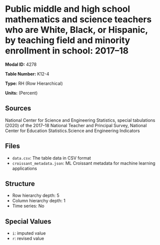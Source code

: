 # Public middle and high school mathematics and science teachers who are White, Black, or Hispanic, by teaching field and minority enrollment in school: 2017&#8211;18

**Modal ID:** 4278

**Table Number:** K12-4

**Type:** RH (Row Hierarchical)

**Units:** (Percent)

## Sources

National Center for Science and Engineering Statistics, special tabulations (2020) of the 2017–18 National Teacher and Principal Survey, National Center for Education Statistics.Science and Engineering Indicators

## Files

- `data.csv`: The table data in CSV format
- `croissant_metadata.json`: ML Croissant metadata for machine learning applications

## Structure

- Row hierarchy depth: 5
- Column hierarchy depth: 1
- Time series: No

## Special Values

- `i`: imputed value
- `r`: revised value
